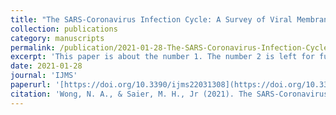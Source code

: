 ```yaml
---
title: "The SARS-Coronavirus Infection Cycle: A Survey of Viral Membrane Proteins, Their Functional Interactions and Pathogenesis"
collection: publications
category: manuscripts
permalink: /publication/2021-01-28-The-SARS-Coronavirus-Infection-Cycle-A-Survey-of-Viral-Membrane-Proteins-Their-Functional-Interactions-and-Pathogenesis.md
excerpt: 'This paper is about the number 1. The number 2 is left for future work.'
date: 2021-01-28
journal: 'IJMS'
paperurl: '[https://doi.org/10.3390/ijms22031308](https://doi.org/10.3390/ijms22031308)'
citation: 'Wong, N. A., & Saier, M. H., Jr (2021). The SARS-Coronavirus Infection Cycle: A Survey of Viral Membrane Proteins, Their Functional Interactions and Pathogenesis. International journal of molecular sciences, 22(3), 1308.'
---
```


